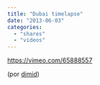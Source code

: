 ```yaml
---
title: "Dubai timelapse"
date: "2013-06-03"
categories: 
  - "shares"
  - "videos"
---
```


https://vimeo.com/65888557

(por [dimid](http://vimeo.com/65888557#))
